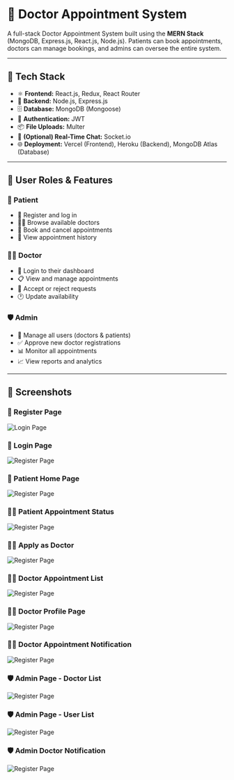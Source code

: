 # 🏥 Doctor Appointment System

A full-stack Doctor Appointment System built using the **MERN Stack** (MongoDB, Express.js, React.js, Node.js). Patients can book appointments, doctors can manage bookings, and admins can oversee the entire system.

---

## 🚀 Tech Stack

- ⚛️ **Frontend:** React.js, Redux, React Router
- 🧠 **Backend:** Node.js, Express.js
- 🗄️ **Database:** MongoDB (Mongoose)
- 🔐 **Authentication:** JWT
- 📦 **File Uploads:** Multer
- 💬 **(Optional) Real-Time Chat:** Socket.io
- 🌐 **Deployment:** Vercel (Frontend), Heroku (Backend), MongoDB Atlas (Database)

---

## 👥 User Roles & Features

### 👤 Patient
- 📝 Register and log in
- 👨‍⚕️ Browse available doctors
- 📅 Book and cancel appointments
- 📄 View appointment history

### 👨‍⚕️ Doctor
- 🔐 Login to their dashboard
- 📋 View and manage appointments
- 📌 Accept or reject requests
- 🕐 Update availability

### 🛡️ Admin
- 👥 Manage all users (doctors & patients)
- ✅ Approve new doctor registrations
- 📊 Monitor all appointments
- 📈 View reports and analytics

---

## 📸 Screenshots

### 👤  Register Page
![Login Page](./screenshots/register-page.png)

### 👤  Login Page
![Register Page](./screenshots/login-page.png)

### 👤 Patient Home Page
![Register Page](./screenshots/Patient%20Home%20Page.png)

### 👨‍⚕️ Patient Appointment Status
![Register Page](./screenshots/Patient%20Appointment%20Status.png)

### 👨‍⚕️ Apply as Doctor
![Register Page](./screenshots/Apply%20as%20Doctor.png)

### 👨‍⚕️ Doctor Appointment List
![Register Page](./screenshots/Doctor%20Appointment%20list.png)

### 👨‍⚕️ Doctor Profile Page
![Register Page](./screenshots/Doctor%20Profile%20Page.png)

### 👨‍⚕️ Doctor Appointment Notification
![Register Page](./screenshots/Doctor%20Appointment%20Notification.png)

### 🛡️ Admin Page - Doctor List
![Register Page](./screenshots/Admin%20Page%20Doctor%20list.png)

### 🛡️ Admin Page - User List
![Register Page](./screenshots/Admin%20Page%20User%20list.png)

### 🛡️ Admin Doctor Notification
![Register Page](./screenshots/Admin%20Doctor%20Notification.png)
